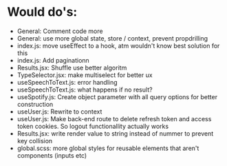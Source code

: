 # Would do's:

- General: Comment code more
- General: use more global state, store / context, prevent propdrilling
- index.js: move useEffect to a hook, atm wouldn't know best solution for this
- index.js: Add paginationn
- Results.jsx: Shuffle use better algoritm
- TypeSelector.jsx: make multiselect for better ux
- useSpeechToText.js: error handling
- useSpeechToText.js: what happens if no result?
- useSpotify.js: Create object parameter with all query options for better construction
- useUser.js: Rewrite to context
- useUser.js: Make back-end route to delete refresh token and access token cookies. So logout functionallity actually works
- Results.jsx: write render value to string instead of nummer to prevent key collision
- global.scss: more global styles for reusable elements that aren't components (inputs etc)

